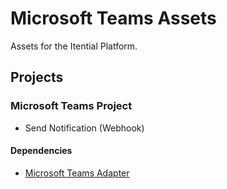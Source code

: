 # Microsoft Teams Assets
Assets for the Itential Platform.

## Projects
### Microsoft Teams Project
- Send Notification (Webhook)

#### Dependencies
- [Microsoft Teams Adapter](https://gitlab.com/itentialopensource/adapters/adapter-msteams)
